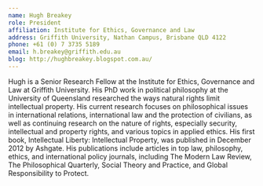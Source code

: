 ```yaml
---
name: Hugh Breakey
role: President
affiliation: Institute for Ethics, Governance and Law
address: Griffith University, Nathan Campus, Brisbane QLD 4122  
phone: +61 (0) 7 3735 5189  
email: h.breakey@griffith.edu.au
blog: http://hughbreakey.blogspot.com.au/
---
```


Hugh is a Senior Research Fellow at the Institute for Ethics, Governance and Law at Griffith University. His PhD work in political philosophy at the University of Queensland researched the ways natural rights limit intellectual property. His current research focuses on philosophical issues in international relations, international law and the protection of civilians, as well as continuing research on the nature of rights, especially security, intellectual and property rights, and various topics in applied ethics. His first book, Intellectual Liberty: Intellectual Property, was published in December 2012 by Ashgate. His publications include articles in top law, philosophy, ethics, and international policy journals, including The Modern Law Review, The Philosophical Quarterly, Social Theory and Practice, and Global Responsibility to Protect.
